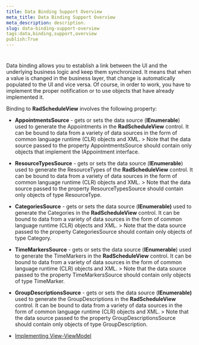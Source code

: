 ```yaml
---
title: Data Binding Support Overview
meta_title: Data Binding Support Overview
meta_description: description.
slug: data-binding-support-overview
tags:data,binding,support,overview
publish:True
---
```



# 

Data binding allows you to establish a link between the UI and the underlying business logic and keep them synchronized. It means that when a value is changed in the business layer, that change is automatically populated to the UI and vice versa. Of course, in order to work, you have to implement the proper notification or to use objects that have already implemented it.
        

Binding to __RadScheduleView__ involves the following property:
        

* __AppointmentsSource__ - gets or sets the data source (__IEnumerable__) used to generate the Appointments in the __RadScheduleView__ control. It can be bound to data from a variety of data sources in the form of common language runtime (CLR) objects and XML.
            ><para xmlns="http://ddue.schemas.microsoft.com/authoring/2003/5">
                  Note that the data source passed to the property <legacyBold>AppointmentsSource</legacyBold> should contain only objects that implement the <legacyBold>IAppointment</legacyBold> interface.
                </para>

* __ResourceTypesSource__ -  gets or sets the data source (__IEnumerable__) used to generate the ResourceTypes of the __RadScheduleView__ control. It can be bound to data from a variety of data sources in the form of common language runtime (CLR) objects and XML.
            ><para xmlns="http://ddue.schemas.microsoft.com/authoring/2003/5">
                  Note that the data source passed to the property <legacyBold>ResourceTypesSource</legacyBold> should contain only objects of type <legacyBold>ResourceType</legacyBold>.
                </para>

* __CategoriesSource__ - gets or sets the data source (__IEnumerable)__ used to generate the Categories in the __RadScheduleView__ control. It can be bound to data from a variety of data sources in the form of common language runtime (CLR) objects and XML.
            ><para xmlns="http://ddue.schemas.microsoft.com/authoring/2003/5">
                  Note that the data source passed to the property <legacyBold>CategoriesSource</legacyBold> should contain only objects of type <legacyBold>Category</legacyBold>.
                </para>

* __TimeMarkersSource__ - gets or sets the data source (__IEnumerable__) used to generate the TimeMarkers in the __RadScheduleView__ control. It can be bound to data from a variety of data sources in the form of common language runtime (CLR) objects and XML.
            ><para xmlns="http://ddue.schemas.microsoft.com/authoring/2003/5">
                  Note that the data source passed to the property <legacyBold>TimeMarkersSource</legacyBold> should contain only objects of type <legacyBold>TimeMarker</legacyBold>.
                </para>

* __GroupDescriptionsSource__ - gets or sets the data source (__IEnumerable<GroupDescription>)__ used to generate the GroupDescriptions in the __RadScheduleView__ control. It can be bound to data from a variety of data sources in the form of common language runtime (CLR) objects and XML.
            ><para xmlns="http://ddue.schemas.microsoft.com/authoring/2003/5">
                  Note that the data source passed to the property <legacyBold>GroupDescriptionsSource</legacyBold> should contain only objects of type <legacyBold>GroupDescription</legacyBold>.
                </para>

 * [Implementing View-ViewModel ]({{slug:implementing-view-viewmodel-}})
